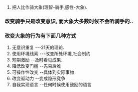 1. 把人比作骑大象(理智-骑手,感性-大象).

### 改变骑手只是改变意识, 而大象大多数时候不会听骑手的.. 

### 改变大象的行为有下面几种方式

1. 无意识重复 ---21天的理论.
2. 使用环境线索 ---改变所处环境,社会制约
3. 短期激励 --及时看见成果.
4. 降低改变门槛 --先易后难
5. 可操作性改变 --具体到实际事物
6. 改变驱动力 --变成隐形竞争
7. 自我实现语言 --任何时候使用鼓励的语言